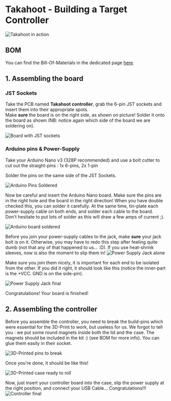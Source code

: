 # Takahoot - Building a Target Controller

![Takahoot in action](assets/parts-controller.jpg)

## BOM
You can find the Bill-Of-Materials in the dedicated page [here](bom.html).

## 1. Assembling the board

### JST Sockets

Take the PCB named **Takahoot controller**, grab the 6-pin JST sockets and insert them into their appropriate spots.  
Make **sure** the board is on the right side, as shown on picture!
Solder it onto the board as shown (NB: notice again which side of the board we are soldering on).

![Board with JST sockets](assets/tutorial-build-controller-board-1.jpg)

### Arduino pins & Power-Supply

Take your Arduino Nano v3 (328P recommended) and use a bolt cutter to cut out the straight-pins : 1x 6-pins, 2x 1-pin

Solder the pins on the same side of the JST Sockets.

![Arduino Pins Soldered](assets/tutorial-build-controller-board-2.jpg)

Now be careful and insert the Arduino Nano board. Make sure the pins are in the right hole and the board in the right direction!
When you have double checked this, you can solder it carefully.
At the same time, tin-plate each power-supply cable on both ends, and solder each cable to the board. Don't hesitate to put lots of solder as this will draw a few amps of current ;).

![Arduino board soldered](assets/tutorial-build-controller-board-3.jpg)

Before you join your power-supply cables to the jack, make **sure** your jack bolt is on it. Otherwise, you may have to redo this step after feeling quite dumb (not that any of that happened to us... :D). If you use heat-shrink sleeves, now is also the moment to slip them in!
![Power Supply Jack alone](assets/tutorial-build-controller-board-4.jpg)


Make sure you join them nicely, it is important for each end to be isolated from the other. If you did it right, it should look like this (notice the inner-part is the +VCC. GND is on the side-pin).

![Power Supply Jack final](assets/tutorial-build-controller-board-5.jpg)

Congratulations! Your board is finished!

## 2. Assembling the controller

Before you assemble the controller, you need to break the build-pins which were essential for the 3D-Print to work, but useless for us. We forgot to tell you : we put some round magnets inside both the lid and the case. The magnets should be included in the kit :) (see BOM for more info). You can glue them easily in their socket.

![3D-Printed pins to break](assets/tutorial-build-controller-case-1.jpg)

Once you're done, it should be like this!

![3D-Printed case ready to roll](assets/tutorial-build-controller-case-2.jpg)

Now, just insert your controller board into the case, slip the power supply at the right position, and connect your USB Cable...
Congratulations!!!
![Controller final](assets/tutorial-build-controller-case-3.jpg)
